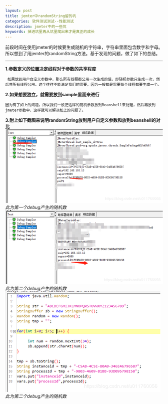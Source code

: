 ```yaml
---
layout: post
title: jemter中randomString留的坑
categories: 软件测试测试--性能测试
description: jmeter中的一些坑
keywords: 掉进坑里再从坑里爬出来才是真正的成长
---
```

前段时间在使用jmeter的时候要生成随机的字符串，字符串里面包含数字和字母。所以想到了用jemter的randomString方法。基于发现的问题，做了如下的总结。

****
**1.参数定义的位置决定线程对于参数的共享程度**
    
     如果放到用户自定义参数中，那么所有线程都公用一次生成的值，即随机参数只生成一次，然后共所有线程公用。这个往往不能满足我们的需要，因为一般都是需要每个线程都要生成一个。
**2.如果想要独立，就需要放到sample里面来进行**
    
    因为有了如上的问题，所以我们一般把这样的随机参数放到Beanshell来处理，然后再放到jmeter参数中，这样就可以解决如上的问题了。

**3.附上如下截图来说明randomString放到用户自定义参数和放到beanshell的对比**
![](/images/posts/performancetesting/randomstring1.png)
                     *此为第一个debug产生的随机数*
![](/images/posts/performancetesting/randomstring2.png)
                    *此为第二个debug产生的随机数*
![](/images/posts/performancetesting/randomstring3.png)
                    *此为第二个debug产生的随机数*